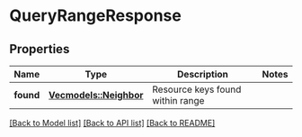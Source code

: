 # QueryRangeResponse

## Properties

Name | Type | Description | Notes
------------ | ------------- | ------------- | -------------
**found** | [**Vec<models::Neighbor>**](Neighbor.md) | Resource keys found within range | 

[[Back to Model list]](../README.md#documentation-for-models) [[Back to API list]](../README.md#documentation-for-api-endpoints) [[Back to README]](../README.md)


